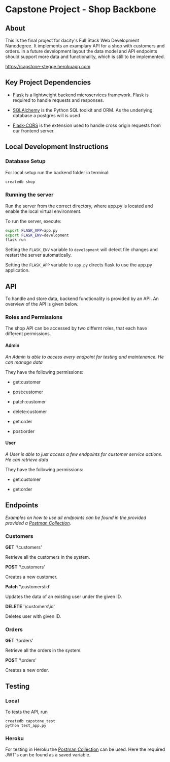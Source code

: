 # Capstone Project - Shop Backbone 

## About

This is the final project for dacity's Full Stack Web Development Nanodegree. It implements an examplary API for a shop with customers and orders. In a future development layout the data model and API endpoints should support more data and functionality, which is still to be implemented.

https://capstone-stegge.herokuapp.com

## Key Project Dependencies

- [Flask](http://flask.pocoo.org/)  is a lightweight backend microservices framework. Flask is required to handle requests and responses.

- [SQLAlchemy](https://www.sqlalchemy.org/) is the Python SQL toolkit and ORM. As the underlying database a postgres will is used

- [Flask-CORS](https://flask-cors.readthedocs.io/en/latest/#) is the extension used to handle cross origin requests from our frontend server. 

## Local Development Instructions

### Database Setup
For local setup run the backend folder in terminal:
```bash
createdb shop
```

### Running the server

Run the server from the correct directory, where app.py is located and enable the local virtual environment.

To run the server, execute:

```bash
export FLASK_APP=app.py
export FLASK_ENV=development
flask run
```

Setting the `FLASK_ENV` variable to `development` will detect file changes and restart the server automatically.

Setting the `FLASK_APP` variable to `app.py` directs flask to use the app.py application.


## API

To handle and store data, backend functionality is provided by an API. An overview of the API is given below. 

### Roles and Permissions

The shop API can be accessed by two differnt roles, that each have different permissions.

#### Admin
_An Admin is able to access every endpoint for testing and maintenance. He can manage data_

They have the following permissions:
* get:customer
* post:customer
* patch:customer
* delete:customer

* get:order
* post:order

#### User
_A User is able to just access a few endpoints for customer service actions. He can retrieve data_

They have the following permissions:
* get:customer

* get:order

## Endpoints

_Examples on how to use all endpoints can be found in the provided provided a [Postman Collection](https://github.com/tobiasstegge/capstone/blob/main/test-capstone-stegge.postman_collection.json)._

### Customers

**GET** '\customers'

Retrieve all the customers in the system.

**POST** '\customers'

Creates a new customer.

**Patch** '\customers\id'

Updates the data of an existing user under the given ID.

**DELETE** '\customers\id'

Deletes user with given ID.


### Orders

**GET** '\orders'

Retrieve all the orders in the system.

**POST** '\orders'

Creates a new order.

## Testing

### Local

To tests the API, run
```
createdb capstone_test
python test_app.py
```

### Heroku

For testing in Heroku the [Postman Collection](https://github.com/tobiasstegge/capstone/blob/main/test-capstone-stegge.postman_collection.json) can be used. Here the required JWT's can be found as a saved variable. 